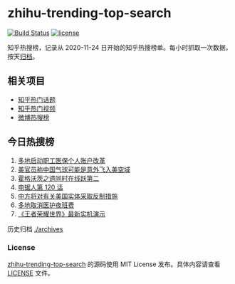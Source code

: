# zhihu-trending-top-search

[![Build Status](https://github.com/justjavac/zhihu-trending-top-search/workflows/ci/badge.svg?branch=main)](https://github.com/justjavac/zhihu-trending-top-search/actions)
[![license](https://img.shields.io/github/license/justjavac/zhihu-trending-top-search)](https://github.com/justjavac/zhihu-trending-top-search/blob/main/LICENSE)

知乎热搜榜，记录从 2020-11-24 日开始的知乎热搜榜单。每小时抓取一次数据，按天[归档](./archives)。

## 相关项目

- [知乎热门话题](https://github.com/justjavac/zhihu-trending-hot-questions)
- [知乎热门视频](https://github.com/justjavac/zhihu-trending-hot-video)
- [微博热搜榜](https://github.com/justjavac/weibo-trending-hot-search)

## 今日热搜榜

<!-- BEGIN -->
<!-- 最后更新时间 Thu Feb 16 2023 10:15:49 GMT+0800 (China Standard Time) -->

1. [多地启动职工医保个人账户改革](https://www.zhihu.com/search?q=%E5%A4%9A%E5%9C%B0%E5%90%AF%E5%8A%A8%E8%81%8C%E5%B7%A5%E5%8C%BB%E4%BF%9D%E4%B8%AA%E4%BA%BA%E8%B4%A6%E6%88%B7%E6%94%B9%E9%9D%A9)
1. [美官员称中国气球可能是意外飞入美空域](https://www.zhihu.com/search?q=%E7%BE%8E%E5%AE%98%E5%91%98%E7%A7%B0%E4%B8%AD%E5%9B%BD%E6%B0%94%E7%90%83%E5%8F%AF%E8%83%BD%E6%98%AF%E6%84%8F%E5%A4%96%E9%A3%9E%E5%85%A5%E7%BE%8E%E7%A9%BA%E5%9F%9F)
1. [霍格沃茨之遗同时在线跃第二](https://www.zhihu.com/search?q=%E9%9C%8D%E6%A0%BC%E6%B2%83%E8%8C%A8%E4%B9%8B%E9%81%97%E5%90%8C%E6%97%B6%E5%9C%A8%E7%BA%BF%E8%B7%83%E7%AC%AC%E4%BA%8C)
1. [电锯人第 120 话](https://www.zhihu.com/search?q=%E7%94%B5%E9%94%AF%E4%BA%BA%E7%AC%AC%20120%20%E8%AF%9D)
1. [中方将对有关美国实体采取反制措施](https://www.zhihu.com/search?q=%E4%B8%AD%E6%96%B9%E5%B0%86%E5%AF%B9%E6%9C%89%E5%85%B3%E7%BE%8E%E5%9B%BD%E5%AE%9E%E4%BD%93%E9%87%87%E5%8F%96%E5%8F%8D%E5%88%B6%E6%8E%AA%E6%96%BD)
1. [多地取消医护夜班费](https://www.zhihu.com/search?q=%E5%A4%9A%E5%9C%B0%E5%8F%96%E6%B6%88%E5%8C%BB%E6%8A%A4%E5%A4%9C%E7%8F%AD%E8%B4%B9)
1. [《王者荣耀世界》最新实机演示](https://www.zhihu.com/search?q=%E3%80%8A%E7%8E%8B%E8%80%85%E8%8D%A3%E8%80%80%E4%B8%96%E7%95%8C%E3%80%8B%E6%9C%80%E6%96%B0%E5%AE%9E%E6%9C%BA%E6%BC%94%E7%A4%BA)

<!-- END -->

历史归档 [./archives](./archives)

### License

[zhihu-trending-top-search](https://github.com/justjavac/zhihu-trending-top-search) 的源码使用 MIT License
发布。具体内容请查看 [LICENSE](./LICENSE) 文件。
